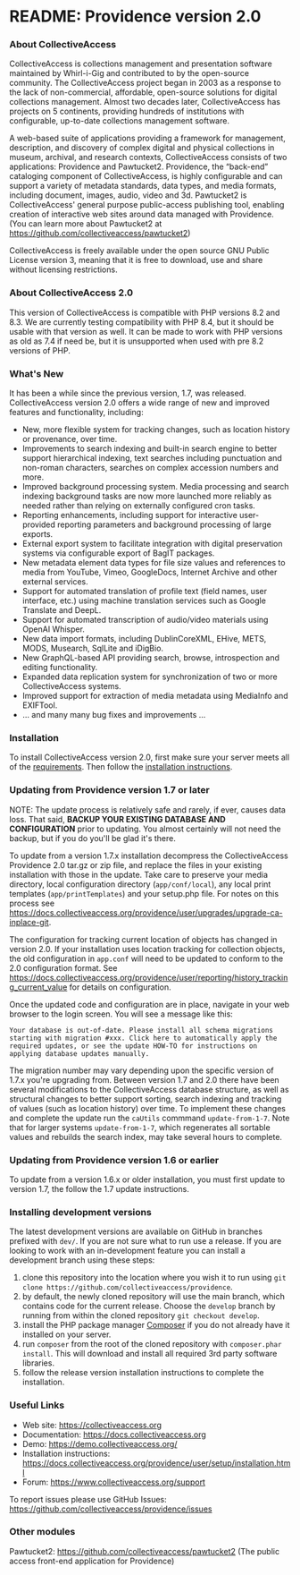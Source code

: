 # README: Providence version 2.0

### About CollectiveAccess

CollectiveAccess is collections management and presentation software maintained by Whirl-i-Gig and contributed to by the open-source community. The CollectiveAccess project began in 2003 as a response to the lack of non-commercial, affordable, open-source solutions for digital collections management. Almost two decades later, CollectiveAccess has projects on 5 continents, providing hundreds of institutions with configurable, up-to-date collections management software.

A web-based suite of applications providing a framework for management, description, and discovery of complex digital and physical collections in museum, archival, and research contexts, CollectiveAccess consists of two applications: Providence and Pawtucket2. Providence, the “back-end” cataloging component of CollectiveAccess, is highly configurable and can support a variety of metadata standards, data types, and media formats, including document, images, audio, video and 3d. Pawtucket2 is CollectiveAccess' general purpose public-access publishing tool, enabling creation of interactive web sites around data managed with Providence. (You can learn more about Pawtucket2 at https://github.com/collectiveaccess/pawtucket2)

CollectiveAccess is freely available under the open source GNU Public License version 3, meaning that it is free to download, use and share without licensing restrictions.

### About CollectiveAccess 2.0

This version of CollectiveAccess is compatible with PHP versions 8.2 and 8.3. We are currently testing compatibility with PHP 8.4, but it should be usable with that version as well.  It can be made to work with PHP versions as old as 7.4 if need be, but it is unsupported when used with pre 8.2 versions of PHP.

### What's New

It has been a while since the previous version, 1.7, was released. CollectiveAccess version 2.0 offers a wide range of new and improved features and functionality, including: 

* New, more flexible system for tracking changes, such as location history or provenance, over time.
* Improvements to search indexing and built-in search engine to better support hierarchical indexing, text searches including punctuation and non-roman characters, searches on complex accession numbers and more.
* Improved background processing system. Media processing and search indexing background tasks are now more launched more reliably as needed rather than relying on externally configured cron tasks.
* Reporting enhancements, including support for interactive user-provided reporting parameters and background processing of large exports.
* External export system to facilitate integration with digital preservation systems via configurable export of BagIT packages.
* New metadata element data types for file size values and references to media from YouTube, Vimeo, GoogleDocs, Internet Archive and other external services.
* Support for automated translation of profile text (field names, user interface, etc.) using machine translation services such as Google Translate and DeepL.
* Support for automated transcription of audio/video materials using OpenAI Whisper.
* New data import formats, including DublinCoreXML, EHive, METS, MODS, Musearch, SqlLite and iDigBio.
* New GraphQL-based API providing search, browse, introspection and editing functionality.
* Expanded data replication system for synchronization of two or more CollectiveAccess systems.
* Improved support for extraction of media metadata using MediaInfo and EXIFTool.
* ... and many many bug fixes and improvements ...

### Installation

To install CollectiveAccess version 2.0, first make sure your server meets all of the [requirements](https://docs.collectiveaccess.org/providence/user/setup/systemReq). Then follow the [installation instructions](https://docs.collectiveaccess.org/providence/user/setup/install/). 

### Updating from Providence version 1.7 or later

NOTE: The update process is relatively safe and rarely, if ever, causes data loss. That said, **BACKUP YOUR EXISTING DATABASE AND CONFIGURATION** prior to updating. You almost certainly will not need the backup, but if you do you'll be glad it's there.

To update from a version 1.7.x installation decompress the CollectiveAccess Providence 2.0 tar.gz or zip file, and replace the files in your existing installation with those in the update. Take care to preserve your media directory, local configuration directory (`app/conf/local`), any local print templates (`app/printTemplates`) and your setup.php file. For notes on this process see https://docs.collectiveaccess.org/providence/user/upgrades/upgrade-ca-inplace-git.

The configuration for tracking current location of objects has changed in version 2.0. If your installation uses location tracking for collection objects, the old configuration in ``app.conf`` will need to be updated to conform to the 2.0 configuration format. See https://docs.collectiveaccess.org/providence/user/reporting/history_tracking_current_value for details on configuration.

Once the updated code and configuration are in place, navigate in your web browser to the login screen. You will see a message like this:

```
Your database is out-of-date. Please install all schema migrations starting with migration #xxx. Click here to automatically apply the required updates, or see the update HOW-TO for instructions on applying database updates manually.
```
 
The migration number may vary depending upon the specific version of 1.7.x you're upgrading from. Between version 1.7 and 2.0 there have been several modifications to the CollectiveAccess database structure, as well as structural changes to better support sorting, search indexing and tracking of values (such as location history) over time. To implement these changes and complete the update run the ``caUtils`` commmand ```update-from-1-7```. Note that for larger systems ```update-from-1-7```, which regenerates all sortable values and rebuilds the search index, may take several hours to complete.

### Updating from Providence version 1.6 or earlier

To update from a version 1.6.x or older installation, you must first update to version 1.7, the follow the 1.7 update instructions.

### Installing development versions

The latest development versions are available on GitHub in branches prefixed with `dev/`. If you are not sure what to run use a release. If you are looking to work with an in-development feature you can install a development branch using these steps:

1. clone this repository into the location where you wish it to run using `git clone https://github.com/collectiveaccess/providence`.
2. by default, the newly cloned repository will use the main branch, which contains code for the current release. Choose the `develop` branch by running from within the cloned repository `git checkout develop`.
3. install the PHP package manager [Composer](https://getcomposer.org) if you do not already have it installed on your server.
4. run `composer` from the root of the cloned repository with `composer.phar install`. This will download and install all required 3rd party software libraries. 
5. follow the release version installation instructions to complete the installation.

### Useful Links

* Web site: https://collectiveaccess.org
* Documentation: https://docs.collectiveaccess.org
* Demo: https://demo.collectiveaccess.org/
* Installation instructions: https://docs.collectiveaccess.org/providence/user/setup/installation.html
* Forum: https://www.collectiveaccess.org/support

To report issues please use GitHub Issues: https://github.com/collectiveaccess/providence/issues 

### Other modules

Pawtucket2: https://github.com/collectiveaccess/pawtucket2 (The public access front-end application for Providence)
